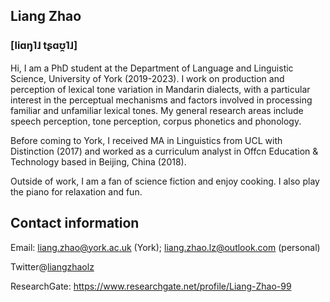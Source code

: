 ## Liang Zhao
### [liɑŋ˥˩  tʂɑʊ̯˥˩]


Hi, I am a PhD student at the Department of Language and Linguistic Science, University of York (2019-2023). I work on production and perception of lexical tone variation in Mandarin dialects, with a particular interest in the perceptual mechanisms and factors involved in processing familiar and unfamiliar lexical tones. My general research areas include speech perception, tone perception, corpus phonetics and phonology.  

Before coming to York, I received MA in Linguistics from UCL with Distinction (2017) and worked as a curriculum analyst in Offcn Education & Technology based in Beijing, China (2018).

Outside of work, I am a fan of science fiction and enjoy cooking. I also play the piano for relaxation and fun.

## Contact information

Email: liang.zhao@york.ac.uk (York); liang.zhao.lz@outlook.com (personal)

Twitter@[liangzhaolz](https://twitter.com/liangzhaolz)

ResearchGate: https://www.researchgate.net/profile/Liang-Zhao-99



